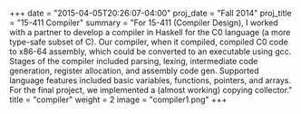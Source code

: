 +++
date = "2015-04-05T20:26:07-04:00"
proj_date = "Fall 2014"
proj_title = "15-411 Compiler"
summary = "For 15-411 (Compiler Design), I worked with a partner to develop a compiler in Haskell for the C0 language (a more type-safe subset of C). Our compiler, when it compiled, compiled C0 code to x86-64 assembly, which could be converted to an executable using gcc. Stages of the compiler included parsing, lexing, intermediate code generation, register allocation, and assembly code gen. Supported language features included basic variables, functions, pointers, and arrays. For the final project, we implemented a (almost working) copying collector."
title = "compiler"
weight = 2
image = "compiler1.png"
+++

